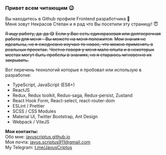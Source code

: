 ### Привет всем читающим 😉  
Вы находитесь в Github профиле Frontend разработчика 👋  
Меня зовут Некрасов Степан и я рад что Вы посетили эту страницу! 😇  

~~Я ищу работу, да-да 😅~~
~~Если у Вас есть единоразовая или долгосрочная работа для меня - Вы можете на меня положится.~~
~~Мои знания не идеальны, но я ежедневно изучаю то новое, что можно применять в реальных проектах.~~
~~Честно говоря у меня мало опыта и в некоторых местах могут быть пробелы в знаниях, но я стараюсь мгновенно их закрывать.~~

Вот перечень технологий которые я пробовал или использую в разработке:
* TypeScript, JavaScript (ES6+)
* ReactJS
* Redux, Redux toolkit, Redux-saga, Redux-persist, Zustand
* React Hook Form, React-select, react-router-dom
* ESLint / Prettier
* SCSS / CSS Modules
* Material UI, Twitter Bootstrap, Ant Design
* Webpack / ViteJS

**Мои контакты:**  
Обо мне: [javuscriptus.github.io](https://javuscriptus.github.io/)  
Моя почта: [javus.scriptus911@gmail.com](email://javus.scriptus911@gmail.com)  
My Telegram: [t.me/JavusCriptus](https://t.me/JavusCriptus)  
